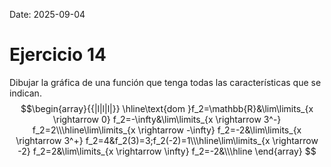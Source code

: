Date: 2025-09-04

# Ejercicio 14


Dibujar la gráfica de una función que tenga todas las características que se indican.
$$\begin{array}{{|l|l|l|}}
 \hline\text{dom }f_2=\mathbb{R}&\lim\limits_{x \rightarrow 0} f_2=-\infty&\lim\limits_{x \rightarrow 3^-} f_2=2\\\hline\lim\limits_{x \rightarrow -\infty} f_2=-2&\lim\limits_{x \rightarrow 3^+} f_2=4&f_2(3)=3;f_2(-2)=1\\\hline\lim\limits_{x \rightarrow -2} f_2=2&\lim\limits_{x \rightarrow \infty} f_2=-2&\\\hline
\end{array}
$$